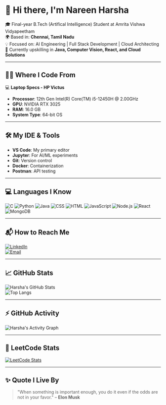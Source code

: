 # 👋 Hi there, I'm Nareen Harsha

🎓 Final-year B.Tech (Artifical Intelligence) Student at Amrita Vishwa Vidyapeetham   
🌍 Based in: **Chennai, Tamil Nadu**  
💡 Focused on: AI Engineering | Full Stack Development | Cloud Architecting  
🌱 Currently upskilling in **Java, Computer Vision, React, and Cloud Solutions**

---

## 🧑‍💻 Where I Code From

💻 **Laptop Specs - HP Victus**   
- **Processor**: 12th Gen Intel(R) Core(TM) i5-12450H @ 2.00GHz  
- **GPU**: NVIDIA RTX 3025  
- **RAM**: 16.0 GB  
- **System Type**: 64-bit OS


---

## 🛠️ My IDE & Tools

- **VS Code**: My primary editor
- **Jupyter**: For AI/ML experiments
- **Git**: Version control  
- **Docker**: Containerization  
- **Postman**: API testing  
  

---


## 💻 Languages I Know

![C](https://img.shields.io/badge/C-00599C?style=flat&logo=c&logoColor=white)
![Python](https://img.shields.io/badge/Python-3776AB?style=flat&logo=python&logoColor=white)
![Java](https://img.shields.io/badge/Java-007396?style=flat&logo=java&logoColor=white)
![CSS](https://img.shields.io/badge/CSS-1572B6?style=flat&logo=css3&logoColor=white)
![HTML](https://img.shields.io/badge/HTML-E34F26?style=flat&logo=html5&logoColor=white)
![JavaScript](https://img.shields.io/badge/JavaScript-F7DF1E?style=flat&logo=javascript&logoColor=black)
![Node.js](https://img.shields.io/badge/Node.js-339933?style=flat&logo=node.js&logoColor=white)
![React](https://img.shields.io/badge/React-61DAFB?style=flat&logo=react&logoColor=black)
![MongoDB](https://img.shields.io/badge/MongoDB-47A248?style=flat&logo=mongodb&logoColor=white)


---

## 📬 How to Reach Me

[![LinkedIn](https://img.shields.io/badge/LinkedIn-blue?style=flat&logo=linkedin)](https://www.linkedin.com/in/nareenharsha-v-606553278//)  
[![Email](https://img.shields.io/badge/Gmail-D14836?style=flat&logo=gmail&logoColor=white)](mailto:nareenharshavenkat@gmail.com)  


---

## 📈 GitHub Stats

![Harsha's GitHub Stats](https://github-readme-stats.vercel.app/api?username=NAREENHARSHA&show_icons=true&theme=tokyonight)  
![Top Langs](https://github-readme-stats.vercel.app/api/top-langs/?username=NAREENHARSHA&layout=compact&theme=tokyonight)

---

## ⚡ GitHub Activity

![Harsha's Activity Graph](https://github-readme-activity-graph.vercel.app/graph?username=NAREENHARSHA&theme=tokyonight)

---

## 🧠 LeetCode Stats

[![LeetCode Stats](https://leetcard.jacoblin.cool/YOUR_LEETCODE_USERNAME?theme=dark&ext=contest)](https://leetcode.com/u/NAREENHARSHA/)

---

## ✨ Quote I Live By

> "When something is important enough, you do it even if the odds are not in your favor." – **Elon Musk**

